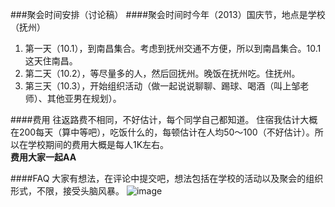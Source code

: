 ###聚会时间安排（讨论稿）
####聚会时间时今年（2013）国庆节，地点是学校（抚州）  
 1. 第一天（10.1），到南昌集合。考虑到抚州交通不方便，所以到南昌集合。10.1这天住南昌。  
 2. 第二天（10.2），等尽量多的人，然后回抚州。晚饭在抚州吃。住抚州。  
 3. 第三天（10.3），开始组织活动（做一起说说聊聊、踢球、喝酒（叫上邹老师）、其他亚男在规划）。  
   
     
####费用
 往返路费不相同，不好估计，每个同学自己都知道。
 住宿我估计大概在200每天（算中等吧），吃饭什么的，每顿估计在人均50～100（不好估计）。所以在学校期间的费用大概是每人1K左右。  
 **费用大家一起AA**
 
####FAQ
 大家有想法，在评论中提交吧，想法包括在学校的活动以及聚会的组织形式，不限，接受头脑风暴。
 ![image](http://www.utopia-project.com/test.jpg)